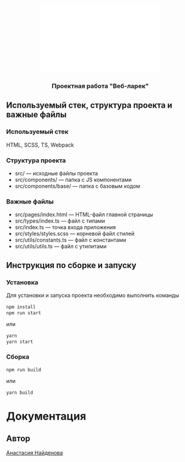 <!-- BACK TO TOP LINK -->
<a name="readme-top"></a>

<!-- PROJECT LOGO -->
<br />
<div align="center">
  <a href="https://github.com/Studio-Yandex-Practicum/Premium_product_bot_team_3">
    <img src="src/images/logo.svg" alt="Logo" width="320" height="180">
  </a>

  <h3 align="center">Проектная работа "Веб-ларек"</h3>
</div>

## Используемый стек, структура проекта и важные файлы 

### Используемый стек 
HTML, SCSS, TS, Webpack

### Структура проекта
- src/ — исходные файлы проекта
- src/components/ — папка с JS компонентами
- src/components/base/ — папка с базовым кодом

### Важные файлы
- src/pages/index.html — HTML-файл главной страницы
- src/types/index.ts — файл с типами
- src/index.ts — точка входа приложения
- src/styles/styles.scss — корневой файл стилей
- src/utils/constants.ts — файл с константами
- src/utils/utils.ts — файл с утилитами

## Инструкция по сборке и запуску
### Установка
Для установки и запуска проекта необходимо выполнить команды

```
npm install
npm run start
```

или

```
yarn
yarn start
```
### Сборка
```
npm run build
```

или

```
yarn build
```

# Документация


## Автор
[Анастасия Найденова](https://github.com/nastiknaidenova)